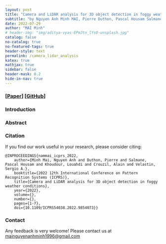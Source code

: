 ```yaml
---
layout: post
title: "Camera and LiDAR analysis for 3D object detection in foggy weather conditions"
subtitle: "by Nguyen Anh Minh MAI, Pierre Duthon, Pascal Housam Salmane, Louahdi Khoudour, Alain Crouzil, Sergio A. Velastin."
date: 2022-07-29
author: "MAI Minh"
# header-img: "img/aditya-vyas-EPmJtn_lYs0-unsplash.jpg"
catalog: false
no-catalog: true
no-featured-tags: true
header-style: text
permalink: /camera_lidar_analysis
katex: true
mathjax: true
sidebar: false
header-mask: 0.2
hide-in-nav: true
---
```

### [[Paper](https://ieeexplore.ieee.org/document/9854073)] [[GitHub](https://github.com/maiminh1996/camera_LiDAR_analysis)]
<!-- <img src="/img/camera/diff_lens.png" alt="drawing" width="300"/> -->
<!-- ![](/img/sensors.png) -->

### Introduction
<!-- 
This work is based on our [paper](https://doi.org/10.3390/s21206711), which is published in SENSORS. We proposed a novel synthetic dataset augmented on KITTI dataset for foggy weather conditions. You can also check our [project webpage](https://maiminh1996.github.io/MultifogKITTI/) for a deeper introduction.

In this repository, we release code and data for training and testing our SLS-Fusion network on stereo camera and point clouds (64 beams and 4 beams) on both KITTI and Multifog KITTI datasets. -->


### Abstract
<!-- 
The role of sensors such as cameras or LiDAR (Light Detection and Ranging) is crucial for the environmental awareness of self-driving cars. However, the data collected from these sensors are subject to distortions in extreme weather conditions such as fog, rain, and snow. This issue could lead to many safety problems while operating a self-driving vehicle. The purpose of this study is to analyze the effects of fog on the detection of objects in driving scenes and then to propose methods for improvement. Collecting and processing data in adverse weather conditions is often more difficult than data in good weather conditions. Hence, a synthetic dataset that can simulate bad weather conditions is a good choice to validate a method, as it is simpler and more economical, before working with a real dataset. In this paper, we apply fog synthesis on the public KITTI dataset to generate the Multifog KITTI dataset for both images and point clouds. In terms of processing tasks, we test our previous 3D object detector based on LiDAR and camera, named the Spare LiDAR Stereo Fusion Network (SLS-Fusion), to see how it is affected by foggy weather conditions. We propose to train using both the original dataset and the augmented dataset to improve performance in foggy weather conditions while keeping good performance under normal conditions. We conducted experiments on the KITTI and the proposed Multifog KITTI datasets which show that, before any improvement, performance is reduced by 42.67% in 3D object detection for Moderate objects in foggy weather conditions. By using a specific strategy of training, the results significantly improved by 26.72% and keep performing quite well on the original dataset with a drop only of 8.23%. In summary, fog often causes the failure of 3D detection on driving scenes. By additional training with the augmented dataset, we significantly improve the performance of the proposed 3D object detection algorithm for self-driving cars in foggy weather conditions. -->


### Citation
If you find our work useful in your research, please consider citing:
  
    @INPROCEEDINGS{nammai_icprs_2022,
        author={Minh Mai, Nguyen Anh and Duthon, Pierre and Salmane, Pascal Housam and Khoudour, Louahdi and Crouzil, Alain and Velastin, Sergio A.},
        booktitle={2022 12th International Conference on Pattern Recognition Systems (ICPRS)}, 
        title={Camera and LiDAR analysis for 3D object detection in foggy weather conditions}, 
        year={2022},
        volume={},
        number={},
        pages={1-7},
        doi={10.1109/ICPRS54038.2022.9854073}}

### Contact

Any feedback is very welcome! Please contact us at <mainguyenanhminh1996@gmail.com>
